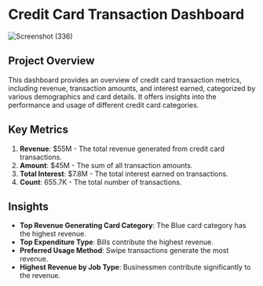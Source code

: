 # Credit Card Transaction Dashboard
![Screenshot (336)](https://github.com/user-attachments/assets/9d370ec9-b985-41c4-8b06-4d3e3f0bbd15)


## Project Overview
This dashboard provides an overview of credit card transaction metrics, including revenue, transaction amounts, and interest earned, categorized by various demographics and card details. It offers insights into the performance and usage of different credit card categories.

## Key Metrics

1. **Revenue**: $55M - The total revenue generated from credit card transactions.
2. **Amount**: $45M - The sum of all transaction amounts.
3. **Total Interest**: $7.8M - The total interest earned on transactions.
4. **Count**: 655.7K - The total number of transactions.

## Insights

- **Top Revenue Generating Card Category**: The Blue card category has the highest revenue.
- **Top Expenditure Type**: Bills contribute the highest revenue.
- **Preferred Usage Method**: Swipe transactions generate the most revenue.
- **Highest Revenue by Job Type**: Businessmen contribute significantly to the revenue.
